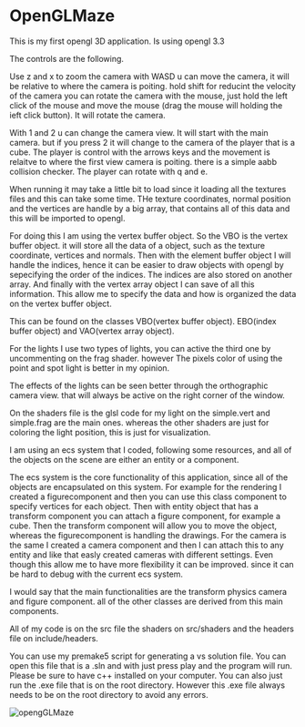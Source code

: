 # OpenGLMaze
This is my first opengl 3D application. Is using opengl 3.3

The controls are the following.

Use z and x to zoom the camera
with WASD u can move the camera, it will be relative to where the camera is poiting.
hold shift for reducint the velocity of the camera
you can rotate the camera with the mouse, just hold the left click of the mouse and move the mouse (drag the mouse will holding the ieft click button).
It will rotate the camera.

With 1 and 2 u can change the camera view. It will start with the main camera. but if you press 2 it will change to the camera of the player that is a cube.
The player is control with the arrows keys and the movement is relaitve to where the first view camera is poiting. there is a simple aabb collision checker.
The player can rotate with q and e.

When running it may take a little bit to load since it loading all the textures files and this can take some time. THe texture coordinates, normal position and the vertices
are handle by a big array, that contains all of this data and this will be imported to opengl.

For doing this I am using the vertex buffer object. So the VBO is the vertex buffer object. it will store all the data of a object, such as the texture coordinate, vertices and normals. Then
with the element buffer object I will handle the indices, hence it can be easier to draw objects with opengl by sepecifying the order of the indices. The indices are also stored on another array.
And finally with the vertex array object I can save of all this information. This allow me to specify the data and how is organized the data on the vertex buffer object.

This can be found on the classes VBO(vertex buffer object). EBO(index buffer object) and VAO(vertex array object).

For the lights I use two types of lights, you can active the third one by uncommenting on the frag shader. however The pixels color of using the point and spot light is better in my opinion.

The effects of the lights can be seen better through the orthographic camera view. that will always be active on the right corner of the window.

On the shaders file is the glsl code for my light on the simple.vert and simple.frag are the main ones. whereas the other shaders are just for coloring the light position, this is just for visualization.

I am using an ecs system that I coded, following some resources, and all of the objects on the scene are either an entity or a component. 

The ecs system is the core functionality of this application, since all of the objects are encapsulated on this system. 
For example for the rendering I created a figurecomponent and then you can use this class component to specify vertices for each object. Then with entity object that has a transform component you can attach a figure component, for example a cube.
Then the transform component will allow you to move the object, whereas the figurecomponent is handling the drawings.
For the camera is the same I created a camera component and then I can attach this to any entity and like that easly created cameras with different settings.
Even though this allow me to have more flexibility it can be improved. since it can be hard to debug with the current ecs system.

I would say that the main functionalities are the transform physics camera and figure component. all of the other classes are derived from this main components. 

All of my code is on the src file the shaders on src/shaders and the headers file on include/headers.

You can use my premake5 script for generating a vs solution file. You can open this file that is a .sln and with just press play and the program will run. Please be sure to have c++ installed on your computer.
You can also just run the .exe file that is on the root directory. However this .exe file always needs to be on the root directory to avoid any errors.

![opengGLMaze](https://github.com/Galleta12/OpenGLMaze/assets/79543944/29f4a5ef-405b-4c93-ad43-5f91db6ec765)
